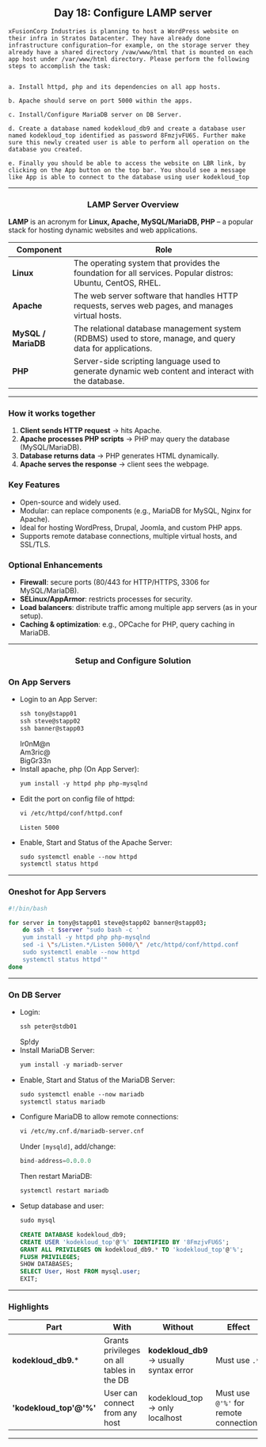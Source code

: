 ## <center> Day 18: Configure LAMP server </center>

```
xFusionCorp Industries is planning to host a WordPress website on their infra in Stratos Datacenter. They have already done infrastructure configuration—for example, on the storage server they already have a shared directory /vaw/www/html that is mounted on each app host under /var/www/html directory. Please perform the following steps to accomplish the task:


a. Install httpd, php and its dependencies on all app hosts.

b. Apache should serve on port 5000 within the apps.

c. Install/Configure MariaDB server on DB Server.

d. Create a database named kodekloud_db9 and create a database user named kodekloud_top identified as password 8FmzjvFU6S. Further make sure this newly created user is able to perform all operation on the database you created.

e. Finally you should be able to access the website on LBR link, by clicking on the App button on the top bar. You should see a message like App is able to connect to the database using user kodekloud_top
```

---

### <center> LAMP Server Overview </center>

**LAMP** is an acronym for **Linux, Apache, MySQL/MariaDB, PHP** – a popular stack for hosting dynamic websites and web applications.

| Component | Role |
|-----------|------|
| **Linux** | The operating system that provides the foundation for all services. Popular distros: Ubuntu, CentOS, RHEL. |
| **Apache** | The web server software that handles HTTP requests, serves web pages, and manages virtual hosts. |
| **MySQL / MariaDB** | The relational database management system (RDBMS) used to store, manage, and query data for applications. |
| **PHP** | Server-side scripting language used to generate dynamic web content and interact with the database. |

---

### How it works together

1. **Client sends HTTP request** → hits Apache.  
2. **Apache processes PHP scripts** → PHP may query the database (MySQL/MariaDB).  
3. **Database returns data** → PHP generates HTML dynamically.  
4. **Apache serves the response** → client sees the webpage.  

### Key Features

- Open-source and widely used.  
- Modular: can replace components (e.g., MariaDB for MySQL, Nginx for Apache).  
- Ideal for hosting WordPress, Drupal, Joomla, and custom PHP apps.  
- Supports remote database connections, multiple virtual hosts, and SSL/TLS.  

### Optional Enhancements

- **Firewall**: secure ports (80/443 for HTTP/HTTPS, 3306 for MySQL/MariaDB).  
- **SELinux/AppArmor**: restricts processes for security.  
- **Load balancers**: distribute traffic among multiple app servers (as in your setup).  
- **Caching & optimization**: e.g., OPCache for PHP, query caching in MariaDB.  

---

### <center> Setup and Configure Solution </center>

### On App Servers

- Login to an App Server:
    ```apache
    ssh tony@stapp01
    ssh steve@stapp02
    ssh banner@stapp03
    ```
    Ir0nM@n  
    Am3ric@  
    BigGr33n
- Install apache, php (On App Server):
    ```apache
    yum install -y httpd php php-mysqlnd
    ```
    <!-- sudo yum install ncurses -> Install terminal clear -->
- Edit the port on config file of httpd:
    ```apache
    vi /etc/httpd/conf/httpd.conf
    ```
    ```
    Listen 5000
    ```
- Enable, Start and Status of the Apache Server:
    ```apache
    sudo systemctl enable --now httpd
    systemctl status httpd
    ```

---

### Oneshot for App Servers

```sh
#!/bin/bash

for server in tony@stapp01 steve@stapp02 banner@stapp03;
    do ssh -t $server "sudo bash -c '
    yum install -y httpd php php-mysqlnd
    sed -i \"s/Listen.*/Listen 5000/\" /etc/httpd/conf/httpd.conf
    sudo systemctl enable --now httpd
    systemctl status httpd'"
done
```

---

### On DB Server

- Login:
    ```apache
    ssh peter@stdb01
    ```
    Sp!dy
- Install MariaDB Server:
    ```apache
    yum install -y mariadb-server
    ```
<!-- - Get mysql user:
    ```apache
    cat /etc/passwd
    ```
    ```
    [REDACTED]
    mysql:x:27:27:MySQL Server:/var/lib/mysql:/sbin/nologin
    ``` -->
- Enable, Start and Status of the MariaDB Server:
    ```apache
    sudo systemctl enable --now mariadb
    systemctl status mariadb
    ```
- Configure MariaDB to allow remote connections:
    ```apache
    vi /etc/my.cnf.d/mariadb-server.cnf
    ```
    Under `[mysqld]`, add/change:
    ```sql
    bind-address=0.0.0.0
    ```
    Then restart MariaDB:
    ```apache
    systemctl restart mariadb
    ```
- Setup database and user:
    ```apache
    sudo mysql
    ```
    ```sql
    CREATE DATABASE kodekloud_db9;
    CREATE USER 'kodekloud_top'@'%' IDENTIFIED BY '8FmzjvFU6S';
    GRANT ALL PRIVILEGES ON kodekloud_db9.* TO 'kodekloud_top'@'%';
    FLUSH PRIVILEGES;
    SHOW DATABASES;
    SELECT User, Host FROM mysql.user;
    EXIT;
    ```

---

### Highlights

| Part                     | With                                   | Without                                 | Effect                                             |
|--------------------------|----------------------------------------|----------------------------------------|--------------------------------------------------|
| **kodekloud_db9.***          | Grants privileges on all tables in the DB | **kodekloud_db9** → usually syntax error  | Must use `.*`                                    |
| **'kodekloud_top'@'%'**      | User can connect from any host         | kodekloud_top → only localhost         | Must use `@'%'` for remote connections          |

---

